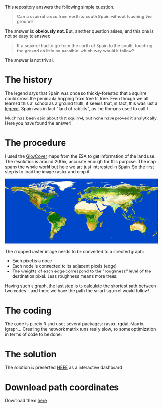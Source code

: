 This repository answers the following simple question.

> Can a squirrel cross from north to south Spain without touching the ground?

The answer is: **obviously not**. But, another question arises, and this one is not so easy to answer:

> If a squirrel had to go from the north of Spain to the south, touching the ground as little as possible: which way would it follow?

The answer is not trivial.

# The history

The legend says that Spain was once so thickly-forested that a squirrel could cross the peninsula hopping from tree to tree. Even though we all learned this at school as a ground truth, it seems that, in fact, this was just a [legend](https://copepodo.wordpress.com/2009/05/11/la-espana-de-la-ardilla-y-la-espana-del-conejo/). Spain was in fact "land of rabbits", as the Romans used to call it. 

Much [has been](https://www.facebook.com/Una-ardilla-podr%C3%ADa-cruzar-Espa%C3%B1a-saltando-de-gilipollas-en-gilipollas-185947181436539/) said about that squirrel, but none have proved it analytically. Here you have found the answer!

# The procedure

I used the [GlovCover](http://due.esrin.esa.int/page_globcover.php) maps from the ESA to get information of the land use. The resolution is around 200m, accurate enough for this purpose. The map spans the whole world but here we are just interested in Spain. So the first step is to load the image raster and crop it.

![GlobCover map of the world](GlobCover2009_Preview.jpg)

The cropped raster image needs to be converted to a directed graph:

  * Each pixel is a node
  * Each node is connected to its adjacent pixels (edge)
  * The weights of each edge correspond to the "roughness" level of the destination pixel. Less roughness means more trees.
  
Having such a graph, the last step is to calculate the shortest path between two nodes - and there we have the path the smart squirrel would follow!

# The coding

The code is purely R and uses several packages: raster, rgdal, Matrix, igraph... Creating the network matrix runs really slow, so some optimization in terms of code to be done.

# The solution

The solution is presented [HERE](http://jsaezgallego.com/GlobCover_maps_squirrel/) as a interactive dashboard

# Download path coordinates

Download them [here](https://github.com/jsga/GlobCover_maps_squirrel/blob/master/Files/path_coordinates_solution.csv)